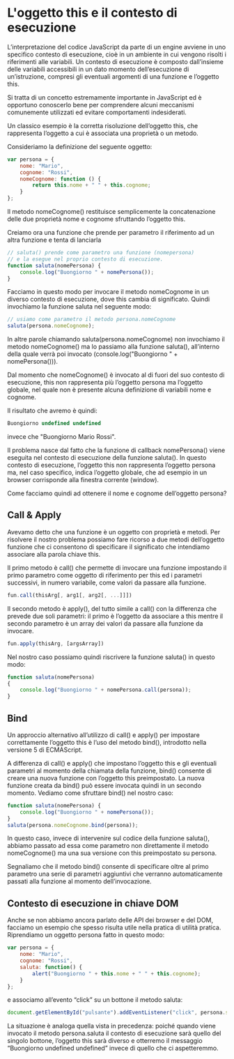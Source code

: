 # L'oggetto this e il contesto di esecuzione

L’interpretazione del codice JavaScript da parte di un engine avviene in uno specifico contesto di esecuzione, cioè in un ambiente in cui vengono risolti i riferimenti alle variabili. Un contesto di esecuzione è composto dall’insieme delle variabili accessibili in un dato momento dell’esecuzione di un’istruzione, compresi gli eventuali argomenti di una funzione e l’oggetto this.

Si tratta di un concetto estremamente importante in JavaScript ed è opportuno conoscerlo bene per comprendere alcuni meccanismi comunemente utilizzati ed evitare comportamenti indesiderati.

Un classico esempio è la corretta risoluzione dell’oggetto this, che rappresenta l’oggetto a cui è associata una proprietà o un metodo.

Consideriamo la definizione del seguente oggetto:

``` javascript
var persona = {
	nome: "Mario",
	cognome: "Rossi",
	nomeCognome: function () {
		return this.nome + " " + this.cognome;
	}
};
```
Il metodo nomeCognome() restituisce semplicemente la concatenazione delle due proprietà nome e cognome sfruttando l’oggetto this.

Creiamo ora una funzione che prende per parametro il riferimento ad un altra funzione e tenta di lanciarla
``` javascript
// saluta() prende come parametro una funzione (nomepersona)
// e la esegue nel proprio contesto di esecuzione.
function saluta(nomePersona) {
	console.log("Buongiorno " + nomePersona());
}
```
Facciamo in questo modo per invocare il metodo nomeCognome in un diverso contesto di esecuzione, dove this cambia di significato. Quindi invochiamo la funzione saluta nel seguente modo:

``` javascript
// usiamo come parametro il metodo persona.nomeCognome
saluta(persona.nomeCognome);
```
In altre parole chiamando saluta(persona.nomeCognome) non invochiamo il metodo nomeCognome() ma lo passiamo alla funzione saluta(), all’interno della quale verrà poi invocato (console.log("Buongiorno " + nomePersona())).

Dal momento che nomeCognome() è invocato al di fuori del suo contesto di esecuzione, this non rappresenta più l’oggetto persona ma l’oggetto globale, nel quale non è presente alcuna definizione di variabili nome e cognome.

Il risultato che avremo è quindi:


``` javascript
Buongiorno undefined undefined
```

invece che "Buongiorno Mario Rossi".

Il problema nasce dal fatto che la funzione di callback nomePersona() viene eseguita nel contesto di esecuzione della funzione saluta(). In questo contesto di esecuzione, l’oggetto this non rappresenta l’oggetto persona ma, nel caso specifico, indica l’oggetto globale, che ad esempio in un browser corrisponde alla finestra corrente (window).

Come facciamo quindi ad ottenere il nome e cognome dell’oggetto persona?

## Call & Apply

Avevamo detto che una funzione è un oggetto con proprietà e metodi. Per risolvere il nostro problema possiamo fare ricorso a due metodi dell’oggetto funzione che ci consentono di specificare il significato che intendiamo associare alla parola chiave this.

Il primo metodo è call() che permette di invocare una funzione impostando il primo parametro come oggetto di riferimento per this ed i parametri successivi, in numero variabile, come valori da passare alla funzione.

``` javascript
fun.call(thisArg[, arg1[, arg2[, ...]]])
```
Il secondo metodo è apply(), del tutto simile a call() con la differenza che prevede due soli parametri: il primo è l’oggetto da associare a this mentre il secondo parametro è un array dei valori da passare alla funzione da invocare.
``` javascript
fun.apply(thisArg, [argsArray])
```
Nel nostro caso possiamo quindi riscrivere la funzione saluta() in questo modo:
``` javascript
function saluta(nomePersona)
{
	console.log("Buongiorno " + nomePersona.call(persona));
}
```

## Bind
Un approccio alternativo all’utilizzo di call() e apply() per impostare correttamente l’oggetto this è l’uso del metodo bind(), introdotto nella versione 5 di ECMAScript.

A differenza di call() e apply() che impostano l’oggetto this e gli eventuali parametri al momento della chiamata della funzione, bind() consente di creare una nuova funzione con l’oggetto this preimpostato. La nuova funzione creata da bind() può essere invocata quindi in un secondo momento. Vediamo come sfruttare bind() nel nostro caso:

``` javascript
function saluta(nomePersona) {
	console.log("Buongiorno " + nomePersona());
}
saluta(persona.nomeCognome.bind(persona));
```
In questo caso, invece di intervenire sul codice della funzione saluta(), abbiamo passato ad essa come parametro non direttamente il metodo nomeCognome() ma una sua versione con this preimpostato su persona.

Segnaliamo che il metodo bind() consente di specificare oltre al primo parametro una serie di parametri aggiuntivi che verranno automaticamente passati alla funzione al momento dell’invocazione.


## Contesto di esecuzione in chiave DOM
Anche se non abbiamo ancora parlato delle API dei browser e del DOM, facciamo un esempio che spesso risulta utile nella pratica di utilità pratica. Riprendiamo un oggetto persona fatto in questo modo:
``` javascript
var persona = {
    nome: "Mario",
    cognome: "Rossi",
    saluta: function() {
        alert("Buongiorno " + this.nome + " " + this.cognome);
    }
};
```

e associamo all’evento “click” su un bottone il metodo saluta:

``` javascript
document.getElementById("pulsante").addEventListener("click", persona.saluta);
```
La situazione è analoga quella vista in precedenza: poiché quando viene invocato il metodo persona.saluta il contesto di esecuzione sarà quello del singolo bottone, l’oggetto this sarà diverso e otterremo il messaggio “Buongiorno undefined undefined” invece di quello che ci aspetteremmo.



